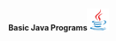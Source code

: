 <b>Basic Java Programs<b><img src="https://raw.githubusercontent.com/devicons/devicon/master/icons/java/java-original.svg" alt="Java" width="40" height="40"/>

